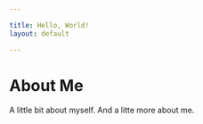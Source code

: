 ```yaml
---

title: Hello, World!
layout: default

---
```


# About Me

A little bit about myself. 
And a litte more about me. 